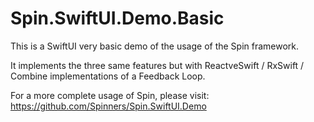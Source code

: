 # Spin.SwiftUI.Demo.Basic

This is a SwiftUI very basic demo of the usage of the Spin framework.

It implements the three same features but with ReactveSwift / RxSwift / Combine implementations of a Feedback Loop.    

For a more complete usage of Spin, please visit: https://github.com/Spinners/Spin.SwiftUI.Demo
